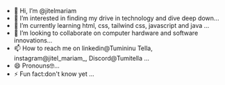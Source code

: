 - 👋 Hi, I’m @jitelmariam
- 👀 I’m interested in finding my drive in technology and dive deep down...
- 🌱 I’m currently learning html, css, tailwind css, javascript and java ...
- 💞️ I’m looking to collaborate on computer hardware and software innovations...
- 📫 How to reach me on linkedin@Tumininu Tella, instagram@jitel_mariam_, Discord@Tumitella ...
- 😄 Pronouns🤓...
- ⚡ Fun fact:don't know yet ...


<!---
jitelmariam/jitelmariam is a ✨ special ✨ repository because its `README.md` (this file) appears on your GitHub profile.
You can click the Preview link to take a look at your changes.
--->
